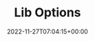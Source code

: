 ---
weight: 400
title: "Lib Options"
description: "Optional features in pymocd."
icon: tune
lead: ""
date: 2022-11-27T07:04:15+00:00
lastmod: 2023-08-11T17:38:15+00:00
draft: false
images: []
---